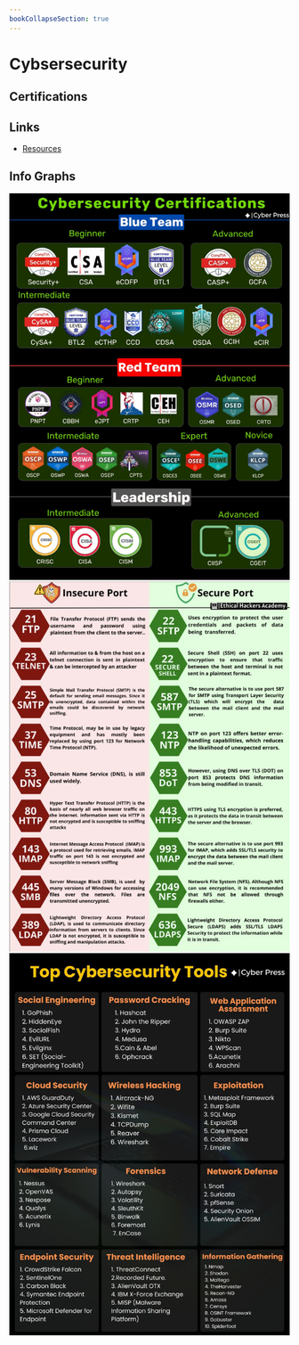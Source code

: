```yaml
---
bookCollapseSection: true
---
```

# Cybsersecurity

## Certifications



## Links

* [Resources](resources.md)

## Info Graphs

![ing1](assets/learning_paths.jpeg)
![ing2](assets/secure_insecure_ports.png)
![ing3](assets/top_tools_per_field.jpeg)
